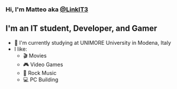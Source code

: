 ### Hi, I'm Matteo aka [@LinkIT3][githubprofile]

## I'm an IT student, Developer, and Gamer

- 📖 I'm currently studying at UNIMORE University in Modena, Italy
- I like:
  - 🎬 Movies
  - 🎮 Video Games
  - 🎸 Rock Music
  - 💻 PC Building

[githubprofile]: https://github.com/LinkIT3
